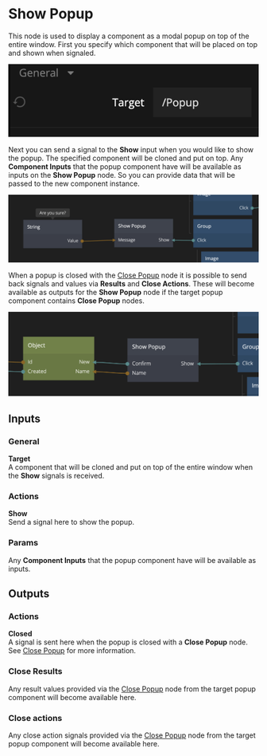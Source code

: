 # Show Popup

This node is used to display a component as a modal popup on top of the entire window. First you specify which component that will be placed on top and shown when signaled.

<div class="ndl-images">
    <img src="/nodes/navigation/show-popup-2.png" class="ndl-image med"></img>   
</div>

Next you can send a signal to the **Show** input when you would like to show the popup. The specified component will be cloned and put on top. Any **Component Inputs** that the popup component have will be available as inputs on the **Show Popup** node. So you can provide data that will be passed to the new component instance.

<div class="ndl-images">
    <img src="/nodes/navigation/show-popup-1.png" class="ndl-image large"></img>   
</div>

When a popup is closed with the [Close Popup](/nodes/navigation/close-popup.md) node it is possible to send back signals and values via **Results** and **Close Actions**. These will become available as outputs for the **Show Popup** node if the target popup component contains **Close Popup** nodes.

<div class="ndl-images">
    <img src="/nodes/navigation/show-popup-3.png" class="ndl-image large"></img>   
</div>

## Inputs

### General

**Target**  
A component that will be cloned and put on top of the entire window when the **Show** signals is received.

### Actions

**Show**  
Send a signal here to show the popup.

### Params
Any **Component Inputs** that the popup component have will be available as inputs.

## Outputs

### Actions

**Closed**  
A signal is sent here when the popup is closed with a **Close Popup** node. See [Close Popup](/nodes/navigation/close-popup.md) for more information.

### Close Results
Any result values provided via the [Close Popup](/nodes/navigation/close-popup.md) node from the target popup component will become available here.

### Close actions
Any close action signals provided via the [Close Popup](/nodes/navigation/close-popup.md) node from the target popup component will become available here.

